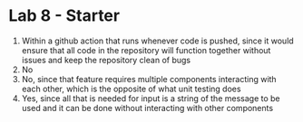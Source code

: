 # Lab 8 - Starter

1) Within a github action that runs whenever code is pushed, since it would ensure that all code in the repository will function together without issues and keep the repository clean of bugs
2) No
3) No, since that feature requires multiple components interacting with each other, which is the opposite of what unit testing does
4) Yes, since all that is needed for input is a string of the message to be used and it can be done without interacting with other components